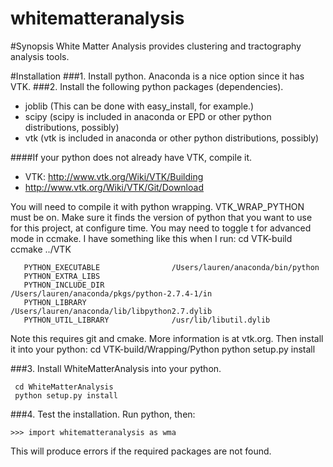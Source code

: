 whitematteranalysis
===================

#Synopsis
White Matter Analysis provides clustering and tractography analysis tools.

#Installation
###1. Install python. 
Anaconda is a nice option since it has VTK.
###2. Install the following python packages (dependencies).

* joblib (This can be done with easy_install, for example.)
* scipy
(scipy is included in anaconda or EPD or other python distributions, possibly)
* vtk (vtk is included in anaconda or other python distributions, possibly)

####If your python does not already have VTK, compile it.
* VTK: http://www.vtk.org/Wiki/VTK/Building
* http://www.vtk.org/Wiki/VTK/Git/Download

You will need to compile it with python wrapping. VTK_WRAP_PYTHON must be on.
Make sure it finds the version of python that you want to use for this project, at configure time. You may need to toggle t for advanced mode in ccmake. I have something like this when I run:
     cd VTK-build
     ccmake ../VTK

       PYTHON_EXECUTABLE                /Users/lauren/anaconda/bin/python            
       PYTHON_EXTRA_LIBS                                                             
       PYTHON_INCLUDE_DIR               /Users/lauren/anaconda/pkgs/python-2.7.4-1/in
       PYTHON_LIBRARY                   /Users/lauren/anaconda/lib/libpython2.7.dylib
       PYTHON_UTIL_LIBRARY              /usr/lib/libutil.dylib   

Note this requires git and cmake. More information is at vtk.org.
Then install it into your python:
     cd VTK-build/Wrapping/Python
     python setup.py install

###3. Install WhiteMatterAnalysis into your python.

     cd WhiteMatterAnalysis
     python setup.py install

###4. Test the installation.
Run python, then:

    >>> import whitematteranalysis as wma

This will produce errors if the required packages are not found.